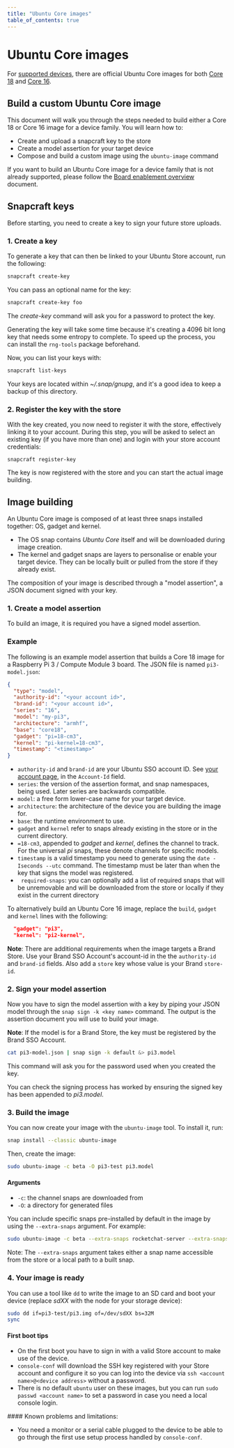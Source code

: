 ```yaml
---
title: "Ubuntu Core images"
table_of_contents: true
---
```


# Ubuntu Core images

For [supported devices](https://developer.ubuntu.com/core/get-started), there are official Ubuntu Core images for both [Core 18](http://cdimage.ubuntu.com/ubuntu-core/18/stable/) and [Core 16](http://cdimage.ubuntu.com/ubuntu-core/18/stable/).

## Build a custom Ubuntu Core image

This document will walk you through the steps needed to build either a Core 18 or Core 16 image for a device family. You will learn how to:

*   Create and upload a snapcraft key to the store
*   Create a model assertion for your target device
*   Compose and build a custom image using the `ubuntu-image` command

If you want to build an Ubuntu Core image for a device family that is not already supported, please follow the [Board enablement overview](../../guides/build-device/board-enablement.html) document.

## Snapcraft keys

Before starting, you need to create a key to sign your future store uploads.


### 1. Create a key

To generate a key that can then be linked to your Ubuntu Store account, run the following:

```bash
snapcraft create-key
```

You can pass an optional name for the key:

```bash
snapcraft create-key foo
```

The *create-key* command will ask you for a password to protect the key.

Generating the key will take some time because it's creating a 4096 bit long key that needs some entropy to complete. To speed up the process, you can install the `rng-tools` package beforehand.

Now, you can list your keys with:

```bash
snapcraft list-keys
```

Your keys are located within *~/.snap/gnupg*, and it's a good idea to keep a backup of this directory.


### 2. Register the key with the store

With the key created, you now need to register it with the store, effectively linking it to your account. During this step, you will be asked to select an existing key (if you have more than one) and login with your store account credentials:

```
snapcraft register-key
```

The key is now registered with the store and you can start the actual image building.

## Image building

An Ubuntu Core image is composed of at least three snaps installed together: OS, gadget and kernel.

*   The OS snap contains *Ubuntu Core* itself and will be downloaded during image creation.
*   The kernel and gadget snaps are layers to personalise or enable your target device. They can be locally built or pulled from the store if they already exist.

The composition of your image is described through a "model assertion", a JSON document signed with your key.

### 1. Create a model assertion

To build an image, it is required you have a signed model assertion.

### Example

The following is an example model assertion that builds a Core 18 image for a Raspberry Pi 3 / Compute Module 3 board. The JSON file is named `pi3-model.json`:

```json
{
  "type": "model",
  "authority-id": "<your account id>",
  "brand-id": "<your account id>",
  "series": "16",
  "model": "my-pi3",
  "architecture": "armhf",
  "base": "core18",
  "gadget": "pi=18-cm3",
  "kernel": "pi-kernel=18-cm3",
  "timestamp": "<timestamp>"
}
```

*   `authority-id` and `brand-id` are your Ubuntu SSO account ID. See [your account page](https://dashboard.snapcraft.io/dev/account/), in the `Account-Id` field.
*   `series`: the version of the assertion format, and snap namespaces, being used. Later series are backwards compatible.
*   `model`: a free form lower-case name for your target device. 
*   `architecture`: the architecture of the device you are building the image for.
*   `base`: the runtime environment to use.
*   `gadget` and `kernel` refer to snaps already existing in the store or in the current directory.
*   `=18-cm3`, appended to *gadget* and *kernel*, defines the channel to track. For the universal *pi* snaps, these denote channels for specific models.
*   `timestamp` is a valid timestamp you need to generate using the `date -Iseconds --utc` command. The timestamp must be later than when the key that signs the model was registered.
*   `required-snaps`: you can optionally add a list of required snaps that will be unremovable and will be downloaded from the store or locally if they exist in the current directory

To alternatively build an Ubuntu Core 16 image, replace the `build`, `gadget` and `kernel` lines with the following:

```json
  "gadget": "pi3",
  "kernel": "pi2-kernel",
```

**Note**: There are additional requirements when the image targets a Brand Store. Use your Brand SSO Account's account-id in the the `authority-id` and `brand-id` fields. Also add a `store` key whose value is your Brand `store-id`. 

### 2. Sign your model assertion

Now you have to sign the model assertion with a key by piping your JSON model through the `snap sign -k <key name>` command. The output is the assertion document you will use to build your image.

**Note**: If the model is for a Brand Store, the key must be registered by the Brand SSO Account. 

```bash
cat pi3-model.json | snap sign -k default &> pi3.model
```

This command will ask you for the password used when you created the key.

You can check the signing process has worked by ensuring the signed key has been appended to *pi3.model*.

### 3. Build the image

You can now create your image with the `ubuntu-image` tool. To install it, run:

```bash
snap install --classic ubuntu-image
```

Then, create the image:

```bash
sudo ubuntu-image -c beta -O pi3-test pi3.model
```

#### Arguments

*   `-c`: the channel snaps are downloaded from
*   `-O`: a directory for generated files

You can include specific snaps pre-installed by default in the image by using the `--extra-snaps` argument. For example:

```bash
sudo ubuntu-image -c beta --extra-snaps rocketchat-server --extra-snaps nextcloud -o pi3-test.img pi3.model
```

Note: The `--extra-snaps` argument takes either a snap name accessible from the store or a local path to a built snap.

### 4. Your image is ready

You can use a tool like `dd` to write the image to an SD card and boot your device (replace *sdXX* with the node for your storage device):

```bash
sudo dd if=pi3-test/pi3.img of=/dev/sdXX bs=32M
sync
```

#### First boot tips

*   On the first boot you have to sign in with a valid Store account to make use of the device.
*   `console-conf` will download the SSH key registered with your Store account and configure it so you can log into the device via `ssh <account name>@<device address>` without a password.
*   There is no default `ubuntu` user on these images, but you can run `sudo passwd <account name>` to set a password in case you need a local console login.

#### Known problems and limitations:

*   You need a monitor or a serial cable plugged to the device to be able to go through the first use setup process handled by `console-conf`.

